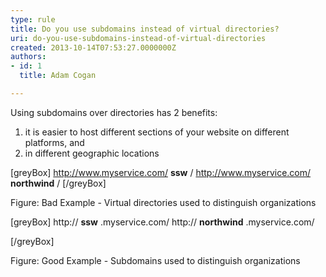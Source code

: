 ```yaml
---
type: rule
title: Do you use subdomains instead of virtual directories?
uri: do-you-use-subdomains-instead-of-virtual-directories
created: 2013-10-14T07:53:27.0000000Z
authors:
- id: 1
  title: Adam Cogan

---
```


Using subdomains over directories has 2 benefits:
 
1. it is easier to host different sections of your website on different platforms, and
2. in different geographic locations


[greyBox]
 http://www.myservice.com/ **ssw** /
http://www.myservice.com/ **northwind** / 
[/greyBox]

Figure: Bad Example - Virtual directories used to distinguish organizations



[greyBox]
 http:// **ssw** .myservice.com/
http:// **northwind** .myservice.com/
 
[/greyBox]

Figure: Good Example - Subdomains used to distinguish organizations
